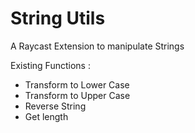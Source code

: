 # String Utils

A Raycast Extension to manipulate Strings

Existing Functions :
- Transform to Lower Case 
- Transform to Upper Case
- Reverse String
- Get length

